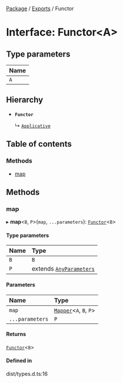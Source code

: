 [Package](../README.md) / [Exports](../modules.md) / Functor

# Interface: Functor\<A\>

## Type parameters

| Name |
| :------ |
| `A` |

## Hierarchy

- **`Functor`**

  ↳ [`Applicative`](Applicative.md)

## Table of contents

### Methods

- [map](Functor.md#map)

## Methods

### map

▸ **map**\<`B`, `P`\>(`map`, `...parameters`): [`Functor`](Functor.md)\<`B`\>

#### Type parameters

| Name | Type |
| :------ | :------ |
| `B` | `B` |
| `P` | extends [`AnyParameters`](../modules.md#anyparameters) |

#### Parameters

| Name | Type |
| :------ | :------ |
| `map` | [`Mapper`](../modules/internal_.md#mapper)\<`A`, `B`, `P`\> |
| `...parameters` | `P` |

#### Returns

[`Functor`](Functor.md)\<`B`\>

#### Defined in

dist/types.d.ts:16
